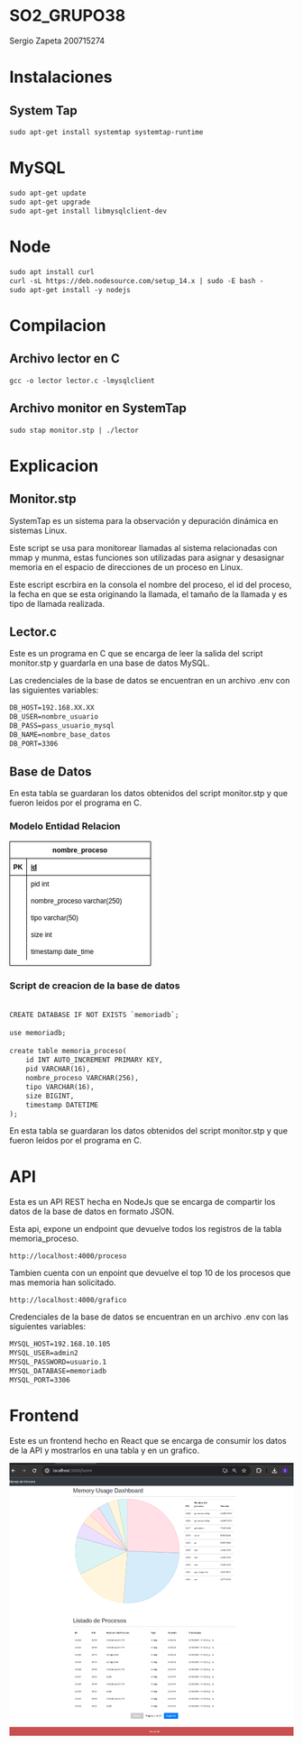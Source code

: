 # SO2_GRUPO38
Sergio Zapeta
200715274

# Instalaciones

## System Tap
```
sudo apt-get install systemtap systemtap-runtime
```

# MySQL
```
sudo apt-get update
sudo apt-get upgrade
sudo apt-get install libmysqlclient-dev
```

# Node
```
sudo apt install curl
curl -sL https://deb.nodesource.com/setup_14.x | sudo -E bash -
sudo apt-get install -y nodejs
```

# Compilacion

## Archivo lector en C
```
gcc -o lector lector.c -lmysqlclient
```

## Archivo monitor en SystemTap
```
sudo stap monitor.stp | ./lector
```

# Explicacion 

## Monitor.stp

SystemTap es un sistema para la observación y depuración dinámica en sistemas Linux. 

Este script se usa para monitorear llamadas al sistema relacionadas con mmap y munma, estas funciones son utilizadas para asignar y desasignar memoria en el espacio de direcciones de un proceso en Linux.

Este escript escrbira en la consola el nombre del proceso, el id del proceso, la fecha en que se esta originando la llamada, el tamaño de la llamada y es tipo de llamada realizada.

## Lector.c
Este es un programa en C que se encarga de leer la salida del script monitor.stp y guardarla en una base de datos MySQL.

Las credenciales de la base de datos se encuentran en un archivo .env con las siguientes variables:
```
DB_HOST=192.168.XX.XX
DB_USER=nombre_usuario
DB_PASS=pass_usuario_mysql
DB_NAME=nombre_base_datos
DB_PORT=3306
```

## Base de Datos
En esta tabla se guardaran los datos obtenidos del script monitor.stp y que fueron leidos por el programa en C.

### Modelo Entidad Relacion

![alt text](BDD/ER.png)

### Script de creacion de la base de datos
```

CREATE DATABASE IF NOT EXISTS `memoriadb`;

use memoriadb;

create table memoria_proceso(
	id INT AUTO_INCREMENT PRIMARY KEY,
    pid VARCHAR(16),
    nombre_proceso VARCHAR(256),
    tipo VARCHAR(16),
    size BIGINT,
    timestamp DATETIME
);

```

En esta tabla se guardaran los datos obtenidos del script monitor.stp y que fueron leidos por el programa en C.

# API
Esta es un API REST hecha en NodeJs que se encarga de compartir los datos de la base de datos en formato JSON.

Esta api, expone un endpoint que devuelve todos los registros de la tabla memoria_proceso.
```
http://localhost:4000/proceso
```

Tambien cuenta con un enpoint que devuelve el top 10 de los procesos que mas memoria han solicitado.
```
http://localhost:4000/grafico
```

Credenciales de la base de datos se encuentran en un archivo .env con las siguientes variables:
```
MYSQL_HOST=192.168.10.105
MYSQL_USER=admin2
MYSQL_PASSWORD=usuario.1
MYSQL_DATABASE=memoriadb
MYSQL_PORT=3306
```

# Frontend
Este es un frontend hecho en React que se encarga de consumir los datos de la API y mostrarlos en una tabla y en un grafico.

![alt text](frontend/front.png)